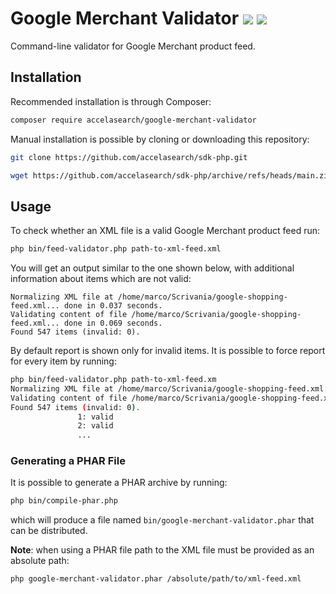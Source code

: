 # Google Merchant Validator ![](https://github.com/accelasearch/google-merchant-validator/actions/workflows/php-composer.yml/badge.svg) ![](https://github.com/accelasearch/google-merchant-validator/actions/workflows/php-unit-test.yml/badge.svg)
Command-line validator for Google Merchant product feed.

## Installation
Recommended installation is through Composer:

```bash
composer require accelasearch/google-merchant-validator
```

Manual installation is possible by cloning or downloading this repository:

```bash
git clone https://github.com/accelasearch/sdk-php.git
```

```bash
wget https://github.com/accelasearch/sdk-php/archive/refs/heads/main.zip
```

## Usage
To check whether an XML file is a valid Google Merchant product feed run:
```bash
php bin/feed-validator.php path-to-xml-feed.xml
```

You will get an output similar to the one shown below, with additional information about items which are not valid:
```
Normalizing XML file at /home/marco/Scrivania/google-shopping-feed.xml... done in 0.037 seconds.
Validating content of file /home/marco/Scrivania/google-shopping-feed.xml... done in 0.069 seconds.
Found 547 items (invalid: 0).
```

By default report is shown only for invalid items. It is possible to force report for every item by running:
```bash
php bin/feed-validator.php path-to-xml-feed.xm
Normalizing XML file at /home/marco/Scrivania/google-shopping-feed.xml... done in 0.037 seconds.
Validating content of file /home/marco/Scrivania/google-shopping-feed.xml... done in 0.069 seconds.
Found 547 items (invalid: 0).
               1: valid
               2: valid
               ...
```

### Generating a PHAR File
It is possible to generate a PHAR archive by running:
```bash
php bin/compile-phar.php
```
which will produce a file named `bin/google-merchant-validator.phar` that can be distributed.

**Note**: when using a PHAR file path to the XML file must be provided as an absolute path:
```bash
php google-merchant-validator.phar /absolute/path/to/xml-feed.xml
```